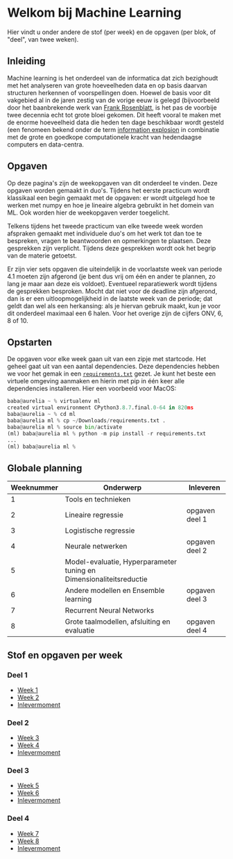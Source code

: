 # Welkom bij Machine Learning

Hier vindt u onder andere de stof (per week) en de opgaven (per blok, of "deel", van twee weken).

## Inleiding

Machine learning is het onderdeel van de informatica dat zich bezighoudt met het analyseren van grote hoeveelheden data en op basis daarvan structuren herkennen of voorspellingen doen. Hoewel de basis voor dit vakgebied al in de jaren zestig van de vorige eeuw is gelegd (bijvoorbeeld door het baanbrekende werk van [Frank Rosenblatt](https://en.wikipedia.org/wiki/Frank_Rosenblatt), is het pas de voorbije twee decennia echt tot grote bloei gekomen. Dit heeft vooral te maken met de enorme hoeveelheid data die heden ten dage beschikbaar wordt gesteld (een fenomeen bekend onder de term [information explosion](https://en.wikipedia.org/wiki/Information_explosion) in combinatie met de grote en goedkope computationele kracht van hedendaagse computers en data-centra.

## Opgaven

Op deze pagina's zijn de weekopgaven van dit onderdeel te vinden. Deze opgaven worden gemaakt in duo's. Tijdens het eerste practicum wordt klassikaal een begin gemaakt met de opgaven: er wordt uitgelegd hoe te werken met numpy en hoe je lineaire algebra gebruikt in het domein van ML. Ook worden hier de weekopgaven verder toegelicht.

Telkens tijdens het tweede practicum van elke tweede week worden afspraken gemaakt met individuele duo's om het werk tot dan toe te bespreken, vragen te beantwoorden en opmerkingen te plaatsen. Deze gesprekken zijn verplicht. Tijdens deze gesprekken wordt ook het begrip van de materie getoetst. 

Er zijn vier sets opgaven die uiteindelijk in de voorlaatste week van periode 4.1 moeten zijn afgerond (je bent dus vrij om één en ander te plannen, zo lang je maar aan deze eis voldoet). Eventueel reparatiewerk wordt tijdens de gesprekken besproken. Mocht dat niet voor de deadline zijn afgerond, dan is er een uitloopmogelijkheid in de laatste week van de periode; dat geldt dan wel als een herkansing: als je hiervan gebruik maakt, kun je voor dit onderdeel maximaal een 6 halen. Voor het overige zijn de cijfers ONV, 6, 8 of 10.

## Opstarten

De opgaven voor elke week gaan uit van een zipje met startcode. Het geheel gaat uit van een aantal dependencies. Deze dependencies hebben we voor het gemak in een [`requirements.txt`](files/requirements.txt) gezet. Je kunt het beste een virtuele omgeving aanmaken en hierin met pip in één keer alle dependencies installeren. Hier een voorbeeld voor MacOS:

```python
baba@aurelia ~ % virtualenv ml
created virtual environment CPython3.8.7.final.0-64 in 820ms
baba@aurelia ~ % cd ml 
baba@aurelia ml % cp ~/Downloads/requirements.txt .
baba@aurelia ml % source bin/activate
(ml) baba@aurelia ml % python -m pip install -r requirements.txt 
...
(ml) baba@aurelia ml % 
```

## Globale planning

| Weeknummer | Onderwerp | Inleveren |
| ---------- | --------- | --------- |
| 1	| Tools en technieken | |	 
| 2	| Lineaire regressie | opgaven deel 1 |
| 3	| Logistische regressie | |
| 4	| Neurale netwerken | opgaven deel 2 |
| 5	| Model-evaluatie, Hyperparameter tuning en Dimensionaliteitsreductie | |
| 6	| Andere modellen en Ensemble learning | opgaven deel 3 |
| 7	| Recurrent Neural Networks | |
| 8	| Grote taalmodellen, afsluiting en evaluatie | opgaven deel 4 |

## Stof en opgaven per week

### Deel 1

* [Week 1](week1/index.md)
* [Week 2](week2/index.md)
* [Inlevermoment](week2/inleveren.md)

### Deel 2

* [Week 3](week3/index.md)
* [Week 4](week4/index.md)
* [Inlevermoment](week4/inleveren.md)

### Deel 3

* [Week 5](week5/index.md)
* [Week 6](week6/index.md)
* [Inlevermoment](week6/inleveren.md)

### Deel 4

* [Week 7](week7/index.md)
* [Week 8](week8/index.md)
* [Inlevermoment](week8/inleveren.md)
